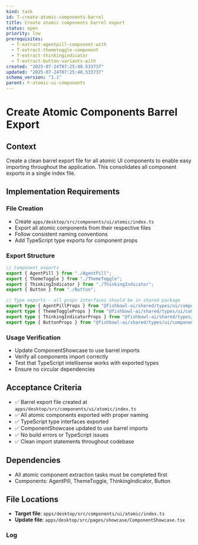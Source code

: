 ```yaml
---
kind: task
id: T-create-atomic-components-barrel
title: Create atomic components barrel export
status: open
priority: low
prerequisites:
  - T-extract-agentpill-component-with
  - T-extract-themetoggle-component
  - T-extract-thinkingindicator
  - T-extract-button-variants-with
created: "2025-07-24T07:25:48.533737"
updated: "2025-07-24T07:25:48.533737"
schema_version: "1.1"
parent: F-atomic-ui-components
---
```


# Create Atomic Components Barrel Export

## Context

Create a clean barrel export file for all atomic UI components to enable easy importing throughout the application. This consolidates all component exports in a single index file.

## Implementation Requirements

### File Creation

- Create `apps/desktop/src/components/ui/atomic/index.ts`
- Export all atomic components from their respective files
- Follow consistent naming conventions
- Add TypeScript type exports for component props

### Export Structure

```typescript
// Component exports
export { AgentPill } from "./AgentPill";
export { ThemeToggle } from "./ThemeToggle";
export { ThinkingIndicator } from "./ThinkingIndicator";
export { Button } from "./Button";

// Type exports - all props interfaces should be in shared package
export type { AgentPillProps } from "@fishbowl-ai/shared/types/ui/components";
export type { ThemeToggleProps } from "@fishbowl-ai/shared/types/ui/components";
export type { ThinkingIndicatorProps } from "@fishbowl-ai/shared/types/ui/components";
export type { ButtonProps } from "@fishbowl-ai/shared/types/ui/components";
```

### Usage Verification

- Update ComponentShowcase to use barrel imports
- Verify all components import correctly
- Test that TypeScript intellisense works with exported types
- Ensure no circular dependencies

## Acceptance Criteria

- ✅ Barrel export file created at `apps/desktop/src/components/ui/atomic/index.ts`
- ✅ All atomic components exported with proper naming
- ✅ TypeScript type interfaces exported
- ✅ ComponentShowcase updated to use barrel imports
- ✅ No build errors or TypeScript issues
- ✅ Clean import statements throughout codebase

## Dependencies

- All atomic component extraction tasks must be completed first
- Components: AgentPill, ThemeToggle, ThinkingIndicator, Button

## File Locations

- **Target file**: `apps/desktop/src/components/ui/atomic/index.ts`
- **Update file**: `apps/desktop/src/pages/showcase/ComponentShowcase.tsx`

### Log
